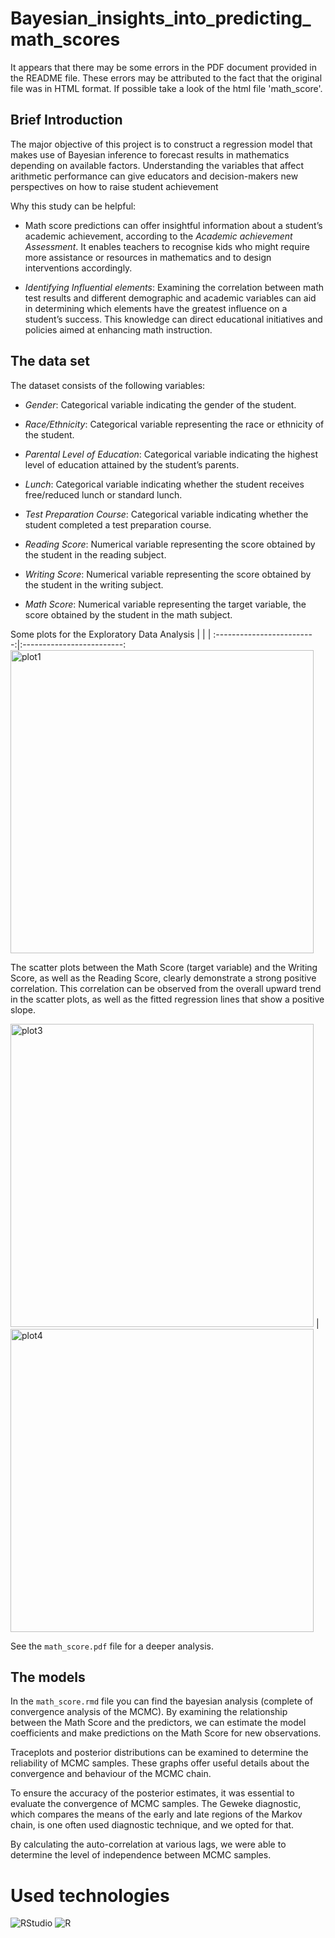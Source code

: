 # Bayesian_insights_into_predicting_math_scores

It appears that there may be some errors in the PDF document provided in the README file. These errors may be attributed to the fact that the original file was in HTML format.
If possible take a look of the html file 'math_score'.

## Brief Introduction
The major objective of this project is to construct a regression model that makes use of Bayesian inference to forecast results in mathematics depending on available factors. Understanding the variables that affect arithmetic performance can give educators and decision-makers new perspectives on how to raise student achievement

Why this study can be helpful:

- Math score predictions can offer insightful information about a student’s academic achievement, according to the *Academic achievement Assessment*. It enables teachers to recognise kids who might require more assistance or resources in mathematics and to design interventions accordingly.

- *Identifying Influential elements*: Examining the correlation between math test results and different demographic and academic variables can aid in determining which elements have the greatest influence on a student’s success. This knowledge can direct educational initiatives and policies aimed at enhancing math instruction.

## The data set

The dataset consists of the following variables:

- *Gender*: Categorical variable indicating the gender of the student.

- *Race/Ethnicity*: Categorical variable representing the race or ethnicity of the student.

- *Parental Level of Education*: Categorical variable indicating the highest level of education attained by the student’s parents.

- *Lunch*: Categorical variable indicating whether the student receives free/reduced lunch or standard lunch.

- *Test Preparation Course*: Categorical variable indicating whether the student completed a test preparation course.

- *Reading Score*: Numerical variable representing the score obtained by the student in the reading subject.

- *Writing Score*: Numerical variable representing the score obtained by the student in the writing subject.

- *Math Score*: Numerical variable representing the target variable, the score obtained by the student in the math subject.

Some plots for the Exploratory Data Analysis
|       |       | 
:-------------------------:|:-------------------------: 
<img width="485" alt="plot1" src="https://github.com/sosamandara/Bayesian_insights_into_predicting_math_scores/issues/1#issue-1905629271"> 

The scatter plots between the Math Score (target variable) and the Writing Score, as well as the Reading Score, clearly demonstrate a strong positive correlation. This correlation can be observed from the overall upward trend in the scatter plots, as well as the fitted regression lines that show a positive slope.

<img width="485" alt="plot3" src="https://github.com/sosamandara/Bayesian_insights_into_predicting_math_scores/issues/1#issuecomment-1728357215"> | <img width="485" alt="plot4" src="https://github.com/sosamandara/Bayesian_insights_into_predicting_math_scores/issues/1#issuecomment-1728358448">

See the `math_score.pdf` file for a deeper analysis.

## The models 

In the `math_score.rmd` file you can find the bayesian analysis (complete of convergence analysis of the MCMC).
By examining the relationship between the Math Score and the predictors, we can estimate the model coefficients and make predictions on the Math Score for new observations.

Traceplots and posterior distributions can be examined to determine the reliability of MCMC samples. These graphs offer useful details about the convergence and behaviour of the MCMC chain.

To ensure the accuracy of the posterior estimates, it was essential to evaluate the convergence of MCMC samples. The Geweke diagnostic, which compares the means of the early and late regions of the Markov chain, is one often used diagnostic technique, and we opted for that.

By calculating the auto-correlation at various lags, we were able to determine the level of independence between MCMC samples.

# Used technologies

![RStudio](https://img.shields.io/badge/RStudio-4285F4?style=for-the-badge&logo=rstudio&logoColor=white)
![R](https://img.shields.io/badge/r-%23276DC3.svg?style=for-the-badge&logo=r&logoColor=white)

